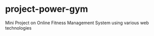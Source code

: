 # project-power-gym
Mini Project on Online Fitness Management System using various web technologies
